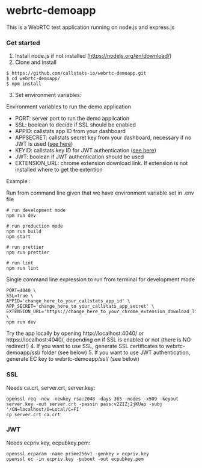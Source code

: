 # webrtc-demoapp

This is a WebRTC test application running on node.js and express.js

### Get started
1. Install node.js if not installed (https://nodejs.org/en/download/)
2. Clone and install
```
$ https://github.com/callstats-io/webrtc-demoapp.git
$ cd webrtc-demoapp/
$ npm install
```
3. Set environment variables:

Environment variables to run the demo application
- PORT: server port to run the demo application
- SSL: boolean to decide if SSL should be enabled
- APPID: callstats app ID from your dashboard
- APPSECRET: callstats secret key from your dashboard, necessary if no JWT is used ([see here](https://callstats.io/api/#step-2-initialize-with-appsecret))
- KEYID: callstats key ID for JWT authentication ([see here](https://callstats.io/api/#third-party-authentication))
- JWT: boolean if JWT authentication should be used
- EXTENSION_URL: chrome extension download link. If extension is not installed where to get the extention 

Example :

Run from command line given that we have environment variable set in .env file
```
# run development mode
npm run dev

# run production mode
npm run build
npm start

# run prettier
npm run prettier

# run lint
npm run lint
```
Single command line expression to run from terminal for development mode
```
PORT=4040 \
SSL=true \
APPID='change_here_to_your_callstats_app_id' \
APP_SECRET='change_here_to your_callstats_app_secret' \
EXTENSION_URL='https://change_here_to_your_chrome_extension_download_link' \
npm run dev
```
Try the app locally by opening http://localhost:4040/ or https://localhost:4040/, depending on if SSL is enabled or not (there is NO redirect!)
4. If you want to use SSL, generate SSL certificates to webrtc-demoapp/ssl/ folder (see below)
5. If you want to use JWT authentication, generate EC key to webrtc-demoapp/ssl/ (see below)
### SSL
Needs ca.crt, server.crt, server.key:
```
openssl req -new -newkey rsa:2048 -days 365 -nodes -x509 -keyout server.key -out server.crt -passin pass:v2ZIZj2jKUap -subj '/CN=localhost/O=Local/C=FI'
cp server.crt ca.crt
```

### JWT
Needs ecpriv.key, ecpubkey.pem:
```
openssl ecparam -name prime256v1 -genkey > ecpriv.key
openssl ec -in ecpriv.key -pubout -out ecpubkey.pem
```
